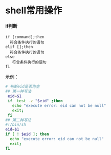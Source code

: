 # shell常用操作

#### if判断

```shell
if [command];then
  符合条件执行的语句
elif [];then
  符合条件执行的语句
else
   符合条件执行的语句
fi
```

示例：

```sh
# 判断eid是否为空
## 第一种写法
 eid=$1
 if  test -z "$eid" ;then
   echo "execute error: eid can not be null"
   exit;
 fi
## 第二种写法
#!/bin/sh
eid=$1
if [ ! $eid ]; then
  echo "execute error: eid can not be null"
  exit;
fi
```

